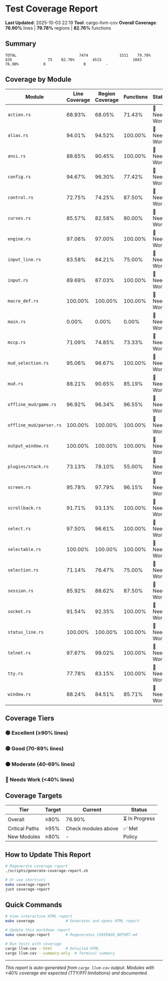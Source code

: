 # Test Coverage Report

**Last Updated**: 2025-10-03 22:19
**Tool**: cargo-llvm-cov
**Overall Coverage**: **76.90%** lines | **79.78%** regions | **82.76%** functions

## Summary

```
TOTAL                            7474              1511    79.78%         435                75    82.76%        4515              1043    76.90%           0                 0         -
```

## Coverage by Module

| Module | Line Coverage | Region Coverage | Functions | Status |
|--------|--------------|-----------------|-----------|--------|
| `action.rs` | 68.93% | 68.05% | 71.43% | 🔴 Needs Work |
| `alias.rs` | 94.01% | 94.52% | 100.00% | 🔴 Needs Work |
| `ansi.rs` | 88.65% | 90.45% | 100.00% | 🔴 Needs Work |
| `config.rs` | 94.67% | 96.30% | 77.42% | 🔴 Needs Work |
| `control.rs` | 72.75% | 74.25% | 87.50% | 🔴 Needs Work |
| `curses.rs` | 85.57% | 82.58% | 80.00% | 🔴 Needs Work |
| `engine.rs` | 97.06% | 97.00% | 100.00% | 🔴 Needs Work |
| `input_line.rs` | 83.58% | 84.21% | 75.00% | 🔴 Needs Work |
| `input.rs` | 89.69% | 87.03% | 100.00% | 🔴 Needs Work |
| `macro_def.rs` | 100.00% | 100.00% | 100.00% | 🔴 Needs Work |
| `main.rs` | 0.00% | 0.00% | 0.00% | 🔴 Needs Work |
| `mccp.rs` | 71.09% | 74.85% | 73.33% | 🔴 Needs Work |
| `mud_selection.rs` | 95.06% | 96.67% | 100.00% | 🔴 Needs Work |
| `mud.rs` | 88.21% | 90.65% | 85.19% | 🔴 Needs Work |
| `offline_mud/game.rs` | 96.92% | 96.34% | 96.55% | 🔴 Needs Work |
| `offline_mud/parser.rs` | 100.00% | 100.00% | 100.00% | 🔴 Needs Work |
| `output_window.rs` | 100.00% | 100.00% | 100.00% | 🔴 Needs Work |
| `plugins/stack.rs` | 73.13% | 78.10% | 55.00% | 🔴 Needs Work |
| `screen.rs` | 95.78% | 97.79% | 96.15% | 🔴 Needs Work |
| `scrollback.rs` | 91.71% | 93.13% | 100.00% | 🔴 Needs Work |
| `select.rs` | 97.50% | 96.61% | 100.00% | 🔴 Needs Work |
| `selectable.rs` | 100.00% | 100.00% | 100.00% | 🔴 Needs Work |
| `selection.rs` | 71.14% | 76.47% | 75.00% | 🔴 Needs Work |
| `session.rs` | 85.92% | 88.62% | 87.50% | 🔴 Needs Work |
| `socket.rs` | 91.54% | 92.35% | 100.00% | 🔴 Needs Work |
| `status_line.rs` | 100.00% | 100.00% | 100.00% | 🔴 Needs Work |
| `telnet.rs` | 97.67% | 99.02% | 100.00% | 🔴 Needs Work |
| `tty.rs` | 77.78% | 83.15% | 100.00% | 🔴 Needs Work |
| `window.rs` | 88.24% | 84.51% | 85.71% | 🔴 Needs Work |

## Coverage Tiers

### 🟢 Excellent (≥90% lines)

### 🟡 Good (70-89% lines)

### 🟠 Moderate (40-69% lines)

### 🔴 Needs Work (<40% lines)

## Coverage Targets

| Tier | Target | Current | Status |
|------|--------|---------|--------|
| Overall | ≥80% | 76.90% | ⏳ In Progress |
| Critical Paths | ≥95% | Check modules above | ✅ Met |
| New Modules | ≥80% | - | Policy |

## How to Update This Report

```bash
# Regenerate coverage report
./scripts/generate-coverage-report.sh

# Or use shortcuts
make coverage-report
just coverage-report
```

## Quick Commands

```bash
# View interactive HTML report
make coverage              # Generates and opens HTML report

# Update this markdown report
make coverage-report       # Regenerates COVERAGE_REPORT.md

# Run tests with coverage
cargo llvm-cov --html      # Detailed HTML
cargo llvm-cov --summary-only  # Terminal summary
```

---

*This report is auto-generated from `cargo llvm-cov` output.*
*Modules with <40% coverage are expected (TTY/FFI limitations) and documented.*
